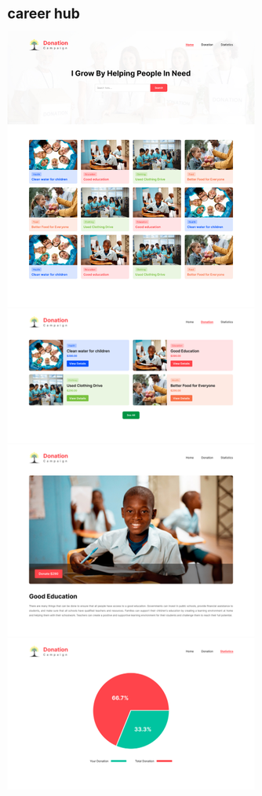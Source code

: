# career hub

![Career Hub Project](./donation-campaign-p1.jpg)
![Career Hub Project](./donation-campaign-p2.jpg)
![Career Hub Project](./donation-campaign-p3.jpg)
![Career Hub Project](./donation-campaign-p4.jpg)


